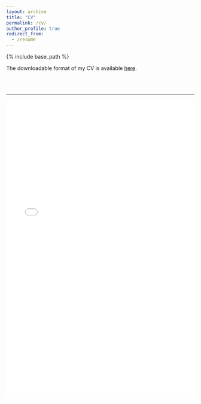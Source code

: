 ```yaml
---
layout: archive
title: "CV"
permalink: /cv/
author_profile: true
redirect_from:
  - /resume
---
```


{% include base_path %}

The downloadable format of my CV is available [here](files/cv-armelsoubeiga.pdf).

<br/><br/>

------------

<iframe src="files/cv-armelsoubeiga.pdf" width="100%" height="800" frameborder="no" border="0" marginwidth="0" marginheight="0"></iframe>
